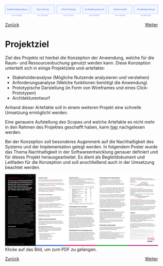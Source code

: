 ![Meilensteine des Projekts: Stakeholderanalyse bis zum 01.06.2022, User Stories bis zum 19.06.2022, Click-Prototyp bis zum 16.07.2022, Architekturentwurf bis zum 01.08.2022, Datenmodell bis zum 16.07.2022, Präsentation ausstehend bis zum 30.09.2022](../assets/progress-00.png)

<div style="display: flex; justify-content: space-between;">
  <a href="../projektkontext">Zurück</a>
  <a href="../stakeholderanalyse">Weiter</a>
</div>


# Projektziel

Ziel des Projekts ist hierbei die Konzeption der Anwendung, welche für die Raum- und Ressourcenbuchung genutzt werden kann. Diese Konzeption unterteilt sich in einige Projektziele und-artefakte:

- Stakeholderanalyse (Mögliche Nutzende analysieren und verstehen)
- Anforderungsanalyse (Welche funktionen benötigt die Anwendung)
- Prototypische Darstellung (in Form von Wireframes und eines Click-Prototypen)
- Architekturentwurf

Anhand dieser Artefakte soll in einem weiteren Projekt eine schnelle Umsetzung ermöglicht werden.

Eine genauere Aufstellung des Scopes und welche Artefakte es nicht mehr in den Rahmen des Projektes geschafft haben, kann [hier](./scope-und-out_of_scope.md) nachgelesen werden. 

Bei der Konzeption soll besonderes Augenmerk auf die Nachhaltigkeit des Systems und der Implementation gelegt werden. In folgendem Poster wurde das Thema Nachhaltigkeit in der Softwareentwicklung genauer definiert und für dieses Projekt herausgearbeitet. Es dient als Begleitdokument und Leitfaden für die Konzeption und soll anschließend auch in der Umsetzung beachtet werden.

[![poster sustainability](../assets/sustainability-poster.png)](../assets/sustainability-poster.pdf)
Klicke auf das Bild, um zum PDF zu gelangen.

<div style="display: flex; justify-content: space-between;">
  <a href="../projektkontext">Zurück</a>
  <a href="../stakeholderanalyse">Weiter</a>
</div>
